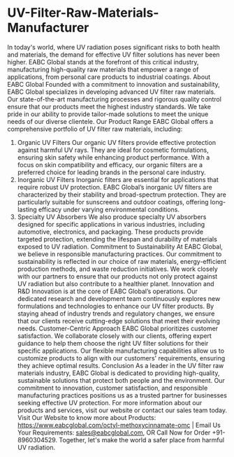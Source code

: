 # UV-Filter-Raw-Materials-Manufacturer
In today's world, where UV radiation poses significant risks to both health and materials, the demand for effective UV filter solutions has never been higher. EABC Global stands at the forefront of this critical industry, manufacturing high-quality raw materials that empower a range of applications, from personal care products to industrial coatings.
 About EABC Global
Founded with a commitment to innovation and sustainability, EABC Global specializes in developing advanced UV filter raw materials. Our state-of-the-art manufacturing processes and rigorous quality control ensure that our products meet the highest industry standards. We take pride in our ability to provide tailor-made solutions to meet the unique needs of our diverse clientele.
 Our Product Range
EABC Global offers a comprehensive portfolio of UV filter raw materials, including:
 1. Organic UV Filters
Our organic UV filters provide effective protection against harmful UV rays. They are ideal for cosmetic formulations, ensuring skin safety while enhancing product performance. With a focus on skin compatibility and efficacy, our organic filters are a preferred choice for leading brands in the personal care industry.
 2. Inorganic UV Filters
Inorganic filters are essential for applications that require robust UV protection. EABC Global’s inorganic UV filters are characterized by their stability and broad-spectrum protection. They are particularly suitable for sunscreens and outdoor coatings, offering long-lasting efficacy under varying environmental conditions.
 3. Specialty UV Absorbers
We also produce specialty UV absorbers designed for specific applications in various industries, including automotive, electronics, and packaging. These products provide targeted protection, extending the lifespan and durability of materials exposed to UV radiation.
 Commitment to Sustainability
At EABC Global, we believe in responsible manufacturing practices. Our commitment to sustainability is reflected in our choice of raw materials, energy-efficient production methods, and waste reduction initiatives. We work closely with our partners to ensure that our products not only protect against UV radiation but also contribute to a healthier planet.
 Innovation and R&D
Innovation is at the core of EABC Global’s operations. Our dedicated research and development team continuously explores new formulations and technologies to enhance our UV filter products. By staying ahead of industry trends and regulatory changes, we ensure that our clients receive cutting-edge solutions that meet their evolving needs.
 Customer-Centric Approach
EABC Global prioritizes customer satisfaction. We collaborate closely with our clients, offering expert guidance to help them choose the right UV filter solutions for their specific applications. Our flexible manufacturing capabilities allow us to customize products to align with our customers' requirements, ensuring they achieve optimal results.
 Conclusion
As a leader in the UV filter raw materials industry, EABC Global is dedicated to providing high-quality, sustainable solutions that protect both people and the environment. Our commitment to innovation, customer satisfaction, and responsible manufacturing practices positions us as a trusted partner for businesses seeking effective UV protection.
For more information about our products and services, visit our website or contact our sales team today. Visit Our Website to know more about Products: https://www.eabcglobal.com/octyl-methoxycinnamate-omc | Email Us Your Requirements: sales@eabcglobal.com, OR Call Now for Order +91-8960304529. 
Together, let's make the world a safer place from harmful UV radiation.
